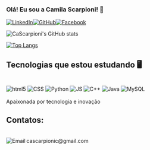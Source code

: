 
### Olá! Eu sou a Camila Scarpioni! 👋

[![LinkedIn](https://img.shields.io/badge/LinkedIn-0077B5?style=for-the-badge&logo=linkedin&logoColor=white)](https://www.linkedin.com/in/camila-scarpioni-16957b222/)[![GitHub](https://img.shields.io/badge/GitHub-100000?style=for-the-badge&logo=github&logoColor=white)](https://github.com/CaScarpioni)[![Facebook](https://img.shields.io/badge/Facebook-1877F2?style=for-the-badge&logo=facebook&logoColor=white)](https://www.facebook.com/profile.php?id=100002378022798)

![CaScarpioni's GitHub stats](https://github-readme-stats.vercel.app/api?username=CaScarpioni&show_icons=true&theme=dracula)

[![Top Langs](https://github-readme-stats.vercel.app/api/top-langs/?username=CaScarpioni&layout=compact&show_icons=true&theme=dark)](https://github.com/CaScarpioni/github-readme-stats)

## Tecnologias que estou estudando 🖥️

<div style="display: inline_block"><br/>
    <img align="center" alt="html5" src="https://img.shields.io/badge/HTML5-E34F26?style=for-the-badge&logo=html5&logoColor=white">
    <img align="center" alt="CSS" src="https://img.shields.io/badge/CSS-239120?&style=for-the-badge&logo=css3&logoColor=white">
    <img align="center" alt="Python" src="https://img.shields.io/badge/Python-14354C?style=for-the-badge&logo=python&logoColor=white">
    <img align="center" alt="JS" src="https://img.shields.io/badge/JavaScript-F7DF1E?style=for-the-badge&logo=javascript&logoColor=black">
    <img align="center" alt="C++" src="https://img.shields.io/badge/C%2B%2B-00599C?style=for-the-badge&logo=c%2B%2B&logoColor=white">
    <img align="center" alt="Java" src="https://img.shields.io/badge/Java-ED8B00?style=for-the-badge&logo=java&logoColor=white">
    <img align="center" alt="MySQL" src="https://img.shields.io/badge/MySQL-00000F?style=for-the-badge&logo=mysql&logoColor=white">
<div>
<br> 
Apaixonada por tecnologia e inovação

## Contatos:
<div style="display: inline_block"><br/>
    <img align="left" alt="Email" src="https://img.shields.io/badge/Gmail-D14836?style=for-the-badge&logo=gmail&logoColor=white"> 
</div>
cascarpionic@gmail.com
